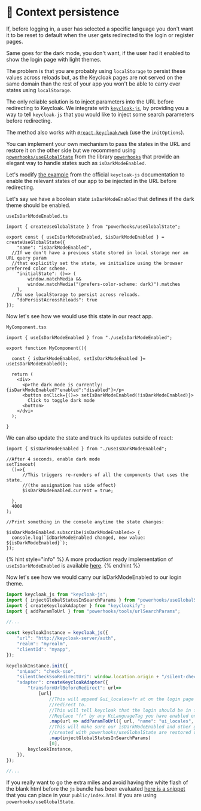 # 🌉 Context persistence

If, before logging in, a user has selected a specific language you don't want it to be reset to default when the user gets redirected to the login or register pages.

Same goes for the dark mode, you don't want, if the user had it enabled to show the login page with light themes.

The problem is that you are probably using `localStorage` to persist these values across reloads but, as the Keycloak pages are not served on the same domain than the rest of your app you won't be able to carry over states using `localStorage`.

The only reliable solution is to inject parameters into the URL before redirecting to Keycloak. We integrate with [`keycloak-js`](https://github.com/keycloak/keycloak-documentation/blob/master/securing\_apps/topics/oidc/javascript-adapter.adoc), by providing you a way to tell `keycloak-js` that you would like to inject some search parameters before redirecting.

The method also works with [`@react-keycloak/web`](https://www.npmjs.com/package/@react-keycloak/web) (use the `initOptions`).

You can implement your own mechanism to pass the states in the URL and restore it on the other side but we recommend using [`powerhooks/useGlobalState`](https://github.com/garronej/powerhooks#useglobalstate) from the library [`powerhooks`](https://www.powerhooks.dev) that provide an elegant way to handle states such as `isDarkModeEnabled`.

Let's modify [the example](https://github.com/keycloak/keycloak-documentation/blob/master/securing\_apps/topics/oidc/javascript-adapter.adoc) from the official `keycloak-js` documentation to enable the relevant states of our app to be injected in the URL before redirecting.

Let's say we have a boolean state `isDarkModeEnabled` that defines if the dark theme should be enabled.   &#x20;

`useIsDarkModeEnabled.ts`

```tsx
import { createUseGlobalState } from "powerhooks/useGlobalState";

export const { useIsDarkModeEnabled, $isDarkModeEnabled } = createUseGlobalState({
	"name": "isDarkModeEnabled",
  //If we don't have a previous state stored in local storage nor an URL query param
  //that explicitly set the state, we initialize using the browser preferred color scheme.
	"initialState": ()=> (
		window.matchMedia &&
		window.matchMedia("(prefers-color-scheme: dark)").matches
	),
  //Do use localStorage to persist across reloads.
	"doPersistAcrossReloads": true
});
```

Now let's see how we would use this state in our react app.

`MyComponent.tsx`

```tsx
import { useIsDarkModeEnabled } from "./useIsDarkModeEnabled";

export function MyComponent(){

  const { isDarkModeEnabled, setIsDarkModeEnabled }= useIsDarkModeEnabled();

  return (
    <div>
      <p>The dark mode is currently: {isDarkModeEnabled?"enabled":"disabled"}</p>
      <button onClick={()=> setIsDarkModeEnabled(!isDarkModeEnabled)}>
        Click to toggle dark mode
      <button>
    </dvi>
  );

}
```

We can also update the state and track its updates outside of react: &#x20;

```tsx
import { $isDarkModeEnabled } from "./useIsDarkModeEnabled";

//After 4 seconds, enable dark mode
setTimeout(
  ()=>{
      //This triggers re-renders of all the components that uses the state.
      //(the assignation has side effect)
      $isDarkModeEnabled.current = true;

  },
  4000
);

//Print something in the console anytime the state changes:  

$isDarkModeEnabled.subscribe(isDarkModeEnabled=> {
  console.log(`idDarkModeEnabled changed, new value: ${isDarkModeEnabled}`);
});
```

{% hint style="info" %}
A more production ready implementation of `useIsDarkModeEnabled` is available [here](https://github.com/garronej/powerhooks/blob/master/src/test/spa/src/TestUseGlobalState/useIsDarkModeEnabled.tsx).
{% endhint %}

Now let's see how we would carry our isDarkModeEnabled to our login theme. &#x20;

```typescript
import keycloak_js from "keycloak-js";
import { injectGlobalStatesInSearchParams } from "powerhooks/useGlobalState";
import { createKeycloakAdapter } from "keycloakify";
import { addParamToUrl } from "powerhooks/tools/urlSearchParams";

//...

const keycloakInstance = keycloak_js({
    "url": "http://keycloak-server/auth",
    "realm": "myrealm",
    "clientId": "myapp",
});

keycloakInstance.init({
    "onLoad": "check-sso",
    "silentCheckSsoRedirectUri": window.location.origin + "/silent-check-sso.html",
    "adapter": createKeycloakAdapter({
        "transformUrlBeforeRedirect": url=>
            [url]
                //This will append &ui_locales=fr at on the login page url we are about to 
                //redirect to. 
                //This will tell keycloak that the login should be in french. 
                //Replace "fr" by any KcLanguageTag you have enabled on your Keycloak server.
                .map(url => addParamToUrl({ url, "name": "ui_locales", "value": "fr" }).newUrl)
                //This will make sure our isDarkModeEnabled and other global states
                //created with powerhooks/useGlobalState are restored on the other side. 
                .map(injectGlobalStatesInSearchParams)
                [0],
        keycloakInstance,
    }),
});

//...
```

If you really want to go the extra miles and avoid having the white flash of the blank html before the `js` bundle has been evaluated [here is a snippet](https://github.com/InseeFrLab/onyxia-web/blob/e1c1f309aaa3d5f860df39ba0b75cce89c88a9de/public/index.html#L117-L166) that you can place in your `public/index.html` if you are using `powerhooks/useGlobalState`.
